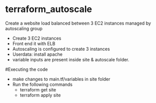 # terraform_autoscale
Create a website load balanced between 3 EC2 instances managed by autoscaling group
* Create 3 EC2 instances 
* Front end it with ELB
* Autoscaling is configured to create 3 instances
* Userdata: install apache
* variable inputs are present inside site & autoscale folder.

#Executing the code
* make changes to main.tf/variables in site folder
* Run the following commands
    * terraform get site
    * terraform apply site
